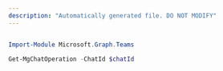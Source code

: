 ```yaml
---
description: "Automatically generated file. DO NOT MODIFY"
---
```


```powershell

Import-Module Microsoft.Graph.Teams

Get-MgChatOperation -ChatId $chatId

```